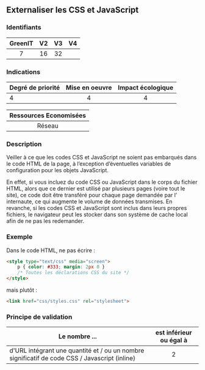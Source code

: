 ## Externaliser les CSS et JavaScript

### Identifiants

| GreenIT |  V2  |  V3  |  V4  |
|:-------:|:----:|:----:|:----:|
|  7    | 16  | 32  |      |

### Indications

| Degré de priorité |      Mise en oeuvre       |  Impact écologique    |
|-------------------|:-------------------------:|:---------------------:|
| 4 | 4 | 4 |

|Ressources Economisées                                      |
|:----------------------------------------------------------:|
|  Réseau  |

### Description

Veiller à ce que les codes CSS et JavaScript ne soient pas embarqués dans le code HTML de la page, à l’exception d’éventuelles
variables de configuration pour les objets JavaScript.

En effet, si vous incluez du code CSS ou JavaScript dans le corps du fichier HTML, alors que ce dernier est utilisé par plusieurs pages
(voire tout le site), ce code doit être transféré pour chaque page demandée par l’ internaute, ce qui augmente le volume de données transmises.
En revanche, si les codes CSS et JavaScript sont inclus dans leurs propres fichiers, 
le navigateur peut les stocker dans son système de cache local afin de ne pas les redemander.

### Exemple

Dans le code HTML, ne pas écrire :
```html
<style type="text/css" media="screen">
    p { color: #333; margin: 2px 0 }
    /* Toutes les déclarations CSS du site */
</style>
```

mais plutôt :
```html
<link href="css/styles.css" rel="stylesheet">
```



### Principe de validation

| Le nombre ...     | est inférieur ou égal à   |  
|-------------------|:-------------------------:|
| d'URL intégrant une quantité et / ou un nombre significatif de code CSS / Javascript (inline)   | 2  |
